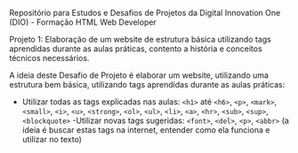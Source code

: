 Repositório para Estudos e Desafios de Projetos da Digital Innovation One (DIO) - Formação HTML Web Developer

Projeto 1: Elaboração de um website de estrutura básica utilizando tags aprendidas durante as aulas práticas, contento a história e conceitos técnicos necessários.

A ideia deste Desafio de Projeto é elaborar um website, utilizando uma estrutura bem básica, utilizando tags aprendidas durante as aulas práticas:
- Utilizar todas as tags explicadas nas aulas: `<h1>` até `<h6>`, `<p>`, `<mark>`, `<small>`, `<i>`, `<u>`, `<strong>`, `<ol>`, `<ul>`, `<li>`, `<a>`, `<hr>`, `<sub>`, `<sup>`, `<blockquote>`
-Utilizar novas tags sugeridas: `<font>`, `<del>`, `<p>`, `<abbr>` (a ideia é buscar estas tags na internet, entender como ela funciona e utilizar no texto)
